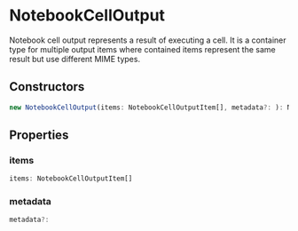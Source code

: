 # NotebookCellOutput

Notebook cell output represents a result of executing a cell. It is a container type for multiple output items where contained items represent the same result but use different MIME types.

## Constructors

```typescript
new NotebookCellOutput(items: NotebookCellOutputItem[], metadata?: ): NotebookCellOutput
```

## Properties

### items

```typescript
items: NotebookCellOutputItem[]
```

### metadata

```typescript
metadata?:
```

